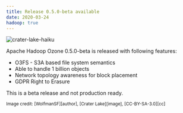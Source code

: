```yaml
---
title: Release 0.5.0-beta available
date: 2020-03-24
hadoop: true
---
```

<!---
  Licensed under the Apache License, Version 2.0 (the "License");
  you may not use this file except in compliance with the License.
  You may obtain a copy of the License at

   http://www.apache.org/licenses/LICENSE-2.0

  Unless required by applicable law or agreed to in writing, software
  distributed under the License is distributed on an "AS IS" BASIS,
  WITHOUT WARRANTIES OR CONDITIONS OF ANY KIND, either express or implied.
  See the License for the specific language governing permissions and
  limitations under the License. See accompanying LICENSE file.
-->

![crater-lake-haiku](releases/0.5.0.jpg)

Apache Hadoop Ozone 0.5.0-beta is released with following features:

 * O3FS - S3A based file system semantics
 * Able to handle 1 billion objects
 * Network topology awareness for block placement
 * GDPR Right to Erasure

This is a beta release and not production ready.

<small>
Image credit: [WolfmanSF][author], [Crater Lake][image], [CC-BY-SA-3.0][cc]  
</small>

[author]: https://commons.wikimedia.org/wiki/User:WolfmanSF
[image]: https://commons.wikimedia.org/wiki/File:Crater_Lake_winter_pano2.jpg
[cc]: https://creativecommons.org/licenses/by-sa/3.0/

